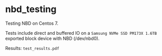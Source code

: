 # nbd_testing
Testing NBD on Centos 7.

Tests include direct and buffered IO on a ```Samsung NVMe SSD PM173X 1.6TB``` exported block device with NBD (/dev/nbd0).

Results: ```test_results.pdf```
